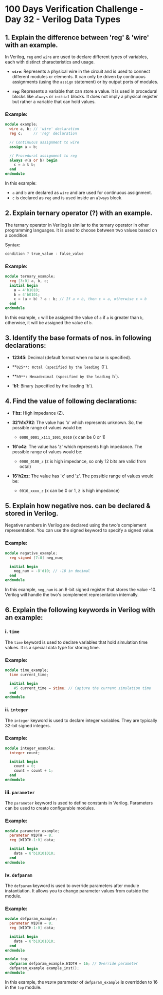 # 100 Days Verification Challenge - Day 32 - Verilog Data Types

## 1. Explain the difference between 'reg' & 'wire' with an example.

In Verilog, `reg` and `wire` are used to declare different types of variables, each with distinct characteristics and usage.

- **`wire`**: Represents a physical wire in the circuit and is used to connect different modules or elements. It can only be driven by continuous assignments (using the `assign` statement) or by output ports of modules.

- **`reg`**: Represents a variable that can store a value. It is used in procedural blocks like `always` or `initial` blocks. It does not imply a physical register but rather a variable that can hold values.

### Example:

```verilog
module example;
  wire a, b; // 'wire' declaration
  reg c;     // 'reg' declaration

  // Continuous assignment to wire
  assign a = b;

  // Procedural assignment to reg
  always @(a or b) begin
    c = a & b;
  end
endmodule
```

In this example:
- `a` and `b` are declared as `wire` and are used for continuous assignment.
- `c` is declared as `reg` and is used inside an `always` block.

## 2. Explain ternary operator (?) with an example.

The ternary operator in Verilog is similar to the ternary operator in other programming languages. It is used to choose between two values based on a condition.

Syntax:
```verilog
condition ? true_value : false_value
```

### Example:
```verilog
module ternary_example;
  reg [3:0] a, b, c;
  initial begin
    a = 4'b1010;
    b = 4'b0101;
    c = (a > b) ? a : b; // If a > b, then c = a, otherwise c = b
  end
endmodule
```

In this example, `c` will be assigned the value of `a` if `a` is greater than `b`, otherwise, it will be assigned the value of `b`.

## 3. Identify the base formats of nos. in following declarations:

- **12345**: Decimal (default format when no base is specified).

- **`025**: Octal (specified by the leading `0`).

- **`h9**: Hexadecimal (specified by the leading `h`).

- **'b1**: Binary (specified by the leading 'b').

## 4. Find the value of following declarations:

- **1'bz**: High impedance (Z).

- **32'h1x792**: The value has 'x' which represents unknown. So, the possible range of values would be:
  - `0000_0001_x111_1001_0010` (x can be 0 or 1)

- **16'o4z**: The value has 'z' which represents high impedance. The possible range of values would be:
  - `0000_0100_z` (z is high impedance, so only 12 bits are valid from octal)

- **16'h2xz**: The value has 'x' and 'z'. The possible range of values would be:
  - `0010_xxxx_z` (x can be 0 or 1, z is high impedance)

## 5. Explain how negative nos. can be declared & stored in Verilog.

Negative numbers in Verilog are declared using the two's complement representation. You can use the signed keyword to specify a signed value.

### Example:
```verilog
module negative_example;
  reg signed [7:0] neg_num;

  initial begin
    neg_num = -8'd10; // -10 in decimal
  end
endmodule
```

In this example, `neg_num` is an 8-bit signed register that stores the value -10. Verilog will handle the two's complement representation internally.

## 6. Explain the following keywords in Verilog with an example:

### i. `time`

The `time` keyword is used to declare variables that hold simulation time values. It is a special data type for storing time.

### Example:
```verilog
module time_example;
  time current_time;

  initial begin
    #5 current_time = $time; // Capture the current simulation time
  end
endmodule
```

### ii. `integer`

The `integer` keyword is used to declare integer variables. They are typically 32-bit signed integers.

### Example:
```verilog
module integer_example;
  integer count;

  initial begin
    count = 0;
    count = count + 1;
  end
endmodule
```

### iii. `parameter`

The `parameter` keyword is used to define constants in Verilog. Parameters can be used to create configurable modules.

### Example:
```verilog
module parameter_example;
  parameter WIDTH = 8;
  reg [WIDTH-1:0] data;

  initial begin
    data = 8'b10101010;
  end
endmodule
```

### iv. `defparam`

The `defparam` keyword is used to override parameters after module instantiation. It allows you to change parameter values from outside the module.

### Example:
```verilog
module defparam_example;
  parameter WIDTH = 8;
  reg [WIDTH-1:0] data;

  initial begin
    data = 8'b10101010;
  end
endmodule

module top;
  defparam defparam_example.WIDTH = 16; // Override parameter
  defparam_example example_inst();
endmodule
```

In this example, the `WIDTH` parameter of `defparam_example` is overridden to 16 in the `top` module.
